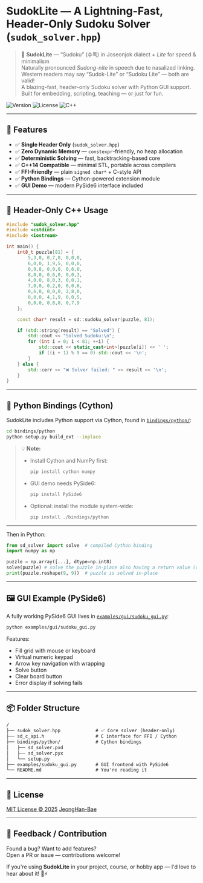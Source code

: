 # SudokLite — A Lightning-Fast, Header-Only Sudoku Solver (`sudok_solver.hpp`)

> 🐉 **SudokLite** — “Sudoku” (수독) in Joseonjok dialect + *Lite* for speed & minimalism  
> Naturally pronounced *Sudong-nite* in speech due to nasalized linking.  
> Western readers may say “Sudok-Lite” or “Sudoku Lite” — both are valid!  
> A blazing-fast, header-only Sudoku solver with Python GUI support.  
> Built for embedding, scripting, teaching — or just for fun.

![Version](https://img.shields.io/badge/version-1.0.0-blue)
![License](https://img.shields.io/badge/license-MIT-green)
![C++](https://img.shields.io/badge/c%2B%2B-14+-orange)

---

## 🚀 Features

- ✅ **Single Header Only** (`sudok_solver.hpp`)
- ✅ **Zero Dynamic Memory** — `constexpr`-friendly, no heap allocation
- ✅ **Deterministic Solving** — fast, backtracking-based core
- ✅ **C++14 Compatible** — minimal STL, portable across compilers
- ✅ **FFI-Friendly** — plain `signed char*` + C-style API
- ✅ **Python Bindings** — Cython-powered extension module
- ✅ **GUI Demo** — modern PySide6 interface included

---

## 🧩 Header-Only C++ Usage

```c++
#include "sudok_solver.hpp"
#include <cstdint>
#include <iostream>

int main() {
    int8_t puzzle[81] = {
        5,3,0, 0,7,0, 0,0,0,
        6,0,0, 1,9,5, 0,0,0,
        0,9,8, 0,0,0, 0,6,0,
        8,0,0, 0,6,0, 0,0,3,
        4,0,0, 8,0,3, 0,0,1,
        7,0,0, 0,2,0, 0,0,6,
        0,6,0, 0,0,0, 2,8,0,
        0,0,0, 4,1,9, 0,0,5,
        0,0,0, 0,8,0, 0,7,9
    };

    const char* result = sd::sudoku_solver(puzzle, 81);

    if (std::string(result) == "Solved") {
        std::cout << "Solved Sudoku:\n";
        for (int i = 0; i < 81; ++i) {
            std::cout << static_cast<int>(puzzle[i]) << ' ';
            if ((i + 1) % 9 == 0) std::cout << '\n';
        }
    } else {
        std::cerr << "❌ Solver failed: " << result << '\n';
    }
}
```

---

## 🐍 Python Bindings (Cython)

SudokLite includes Python support via Cython, found in [`bindings/python/`](./bindings/python):

```bash
cd bindings/python
python setup.py build_ext --inplace
```

> 💡 **Note:**
> - Install Cython and NumPy first:
>   ```bash
>   pip install cython numpy
>   ```
> - GUI demo needs PySide6:
>   ```bash
>   pip install PySide6
>   ```
> - Optional: install the module system-wide:
>   ```bash
>   pip install ./bindings/python
>   ```

---

Then in Python:

```python
from sd_solver import solve  # compiled Cython binding
import numpy as np

puzzle = np.array([...], dtype=np.int8)
solve(puzzle) # solve the puzzle in-place also having a return value (optional)
print(puzzle.reshape(9, 9))  # puzzle is solved in-place
```

---

## 🖼 GUI Example (PySide6)

A fully working PySide6 GUI lives in [`examples/gui/sudoku_gui.py`](./examples/gui/sudoku_gui.py):

```bash
python examples/gui/sudoku_gui.py
```

Features:
- Fill grid with mouse or keyboard
- Virtual numeric keypad
- Arrow key navigation with wrapping
- Solve button
- Clear board button
- Error display if solving fails

---

## 📦 Folder Structure

```markdown
/
├── sudok_solver.hpp             # ✅ Core solver (header-only)
├── sd_c_api.h                   # C interface for FFI / Cython
├── bindings/python/             # Cython bindings
│   ├── sd_solver.pxd
│   ├── sd_solver.pyx
│   └── setup.py
├── examples/sudoku_gui.py       # GUI frontend with PySide6
└── README.md                    # You're reading it
```

---

## 📄 License

[MIT License © 2025](LICENSE) [JeongHan-Bae](https://github.com/JeongHan-Bae)

---

## 💬 Feedback / Contribution

Found a bug? Want to add features?  
Open a PR or issue — contributions welcome!

If you're using **SudokLite** in your project, course, or hobby app — I'd love to hear about it! 🧠⚡
